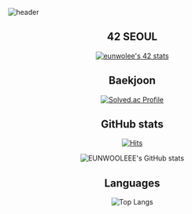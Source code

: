 ![header](https://capsule-render.vercel.app/api?type=venom&color=auto&height=300&section=header&text=Hi%20I'm%20eunwoo&fontSize=50)

<div align="center">

## 42 SEOUL
[![eunwolee's 42 stats](https://badge.mediaplus.ma/darkgray/eunwolee?1337Badge=off&UM6P=off)](https://github.com/oakoudad/badge42)

## Baekjoon
[![Solved.ac Profile](http://mazassumnida.wtf/api/generate_badge?boj=lkjin0110)](https://solved.ac/lkjin0110)

## GitHub stats
[![Hits](https://hits.seeyoufarm.com/api/count/incr/badge.svg?url=https%3A%2F%2Fgithub.com%2FEUNWOOLEEE&count_bg=%2379C83D&title_bg=%23555555&icon=&icon_color=%23E7E7E7&title=hits&edge_flat=false)](https://hits.seeyoufarm.com)

![EUNWOOLEEE's GitHub stats](https://github-readme-stats.vercel.app/api?username=EUNWOOLEEE&show_icons=true&theme=onedark)

## Languages
![Top Langs](https://github-readme-stats.vercel.app/api/top-langs/?username=EUNWOOLEEE&layout=compact&theme=onedark)

</div>
